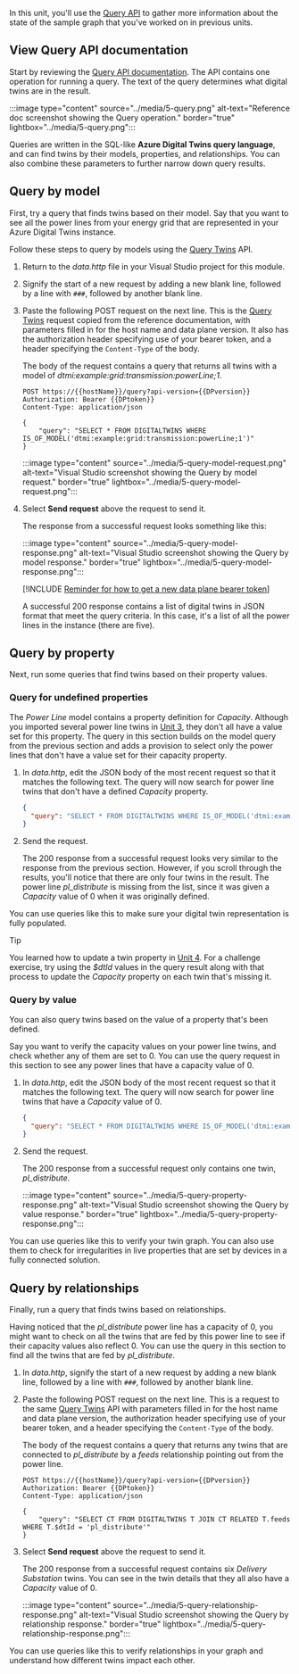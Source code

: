 In this unit, you'll use the [Query API](/rest/api/digital-twins/dataplane/query) to gather more information about the state of the sample graph that you've worked on in previous units.

## View Query API documentation

Start by reviewing the [Query API documentation](/rest/api/digital-twins/dataplane/query). The API contains one operation for running a query. The text of the query determines what digital twins are in the result.

:::image type="content" source="../media/5-query.png" alt-text="Reference doc screenshot showing the Query operation." border="true" lightbox="../media/5-query.png":::

Queries are written in the SQL-like **Azure Digital Twins query language**, and can find twins by their models, properties, and relationships. You can also combine these parameters to further narrow down query results.

## Query by model

First, try a query that finds twins based on their model. Say that you want to see all the power lines from your energy grid that are represented in your Azure Digital Twins instance.

Follow these steps to query by models using the [Query Twins](/rest/api/digital-twins/dataplane/query) API.

1. Return to the *data.http* file in your Visual Studio project for this module. 

1. Signify the start of a new request by adding a new blank line, followed by a line with `###`, followed by another blank line.

1. Paste the following POST request on the next line. This is the [Query Twins](/rest/api/digital-twins/dataplane/query) request copied from the reference documentation, with parameters filled in for the host name and data plane version. It also has the authorization header specifying use of your bearer token, and a header specifying the `Content-Type` of the body. 

    The body of the request contains a query that returns all twins with a model of *dtmi:example:grid:transmission:powerLine;1*.

    ```http
    POST https://{{hostName}}/query?api-version={{DPversion}}
    Authorization: Bearer {{DPtoken}}
    Content-Type: application/json
    
    {
        "query": "SELECT * FROM DIGITALTWINS WHERE IS_OF_MODEL('dtmi:example:grid:transmission:powerLine;1')"
    }
    ```

    :::image type="content" source="../media/5-query-model-request.png" alt-text="Visual Studio screenshot showing the Query by model request." border="true" lightbox="../media/5-query-model-request.png":::

1. Select **Send request** above the request to send it.

    The response from a successful request looks something like this:
    
    :::image type="content" source="../media/5-query-model-response.png" alt-text="Visual Studio screenshot showing the Query by model response." border="true" lightbox="../media/5-query-model-response.png":::
    
    [!INCLUDE [Reminder for how to get a new data plane bearer token](../../includes/azure-digital-twins-data-plane-token.md)]

    A successful 200 response contains a list of digital twins in JSON format that meet the query criteria. In this case, it's a list of all the power lines in the instance (there are five).

## Query by property

Next, run some queries that find twins based on their property values.

### Query for undefined properties

The *Power Line* model contains a property definition for *Capacity*. Although you imported several power line twins in [Unit 3](../3-upload-models-twins-graph-bulk.yml), they don't all have a value set for this property. The query in this section builds on the model query from the previous section and adds a provision to select only the power lines that don't have a value set for their capacity property.

1. In *data.http*, edit the JSON body of the most recent request so that it matches the following text. The query will now search for power line twins that don't have a defined *Capacity* property.

    ```json
    {
      "query": "SELECT * FROM DIGITALTWINS WHERE IS_OF_MODEL('dtmi:example:grid:transmission:powerLine;1') AND NOT IS_DEFINED(Capacity)"
    }
    ```

1. Send the request.

    The 200 response from a successful request looks very similar to the response from the previous section. However, if you scroll through the results, you'll notice that there are only four twins in the result. The power line *pl_distribute* is missing from the list, since it was given a *Capacity* value of 0 when it was originally defined.

You can use queries like this to make sure your digital twin representation is fully populated.

>[!TIP]
>You learned how to update a twin property in [Unit 4](../4-update-graph-elements.yml). For a challenge exercise, try using the *$dtId* values in the query result along with that process to update the *Capacity* property on each twin that's missing it.

### Query by value

You can also query twins based on the value of a property that's been defined.

Say you want to verify the capacity values on your power line twins, and check whether any of them are set to 0. You can use the query request in this section to see any power lines that have a capacity value of 0.

1. In *data.http*, edit the JSON body of the most recent request so that it matches the following text. The query will now search for power line twins that have a *Capacity* value of 0.

    ```json
    {
      "query": "SELECT * FROM DIGITALTWINS WHERE IS_OF_MODEL('dtmi:example:grid:transmission:powerLine;1') AND Capacity = 0"
    }
    ```

1. Send the request.

    The 200 response from a successful request only contains one twin, *pl_distribute*.
    
    :::image type="content" source="../media/5-query-property-response.png" alt-text="Visual Studio screenshot showing the Query by value response." border="true" lightbox="../media/5-query-property-response.png":::

You can use queries like this to verify your twin graph. You can also use them to check for irregularities in live properties that are set by devices in a fully connected solution.

## Query by relationships

Finally, run a query that finds twins based on relationships.

Having noticed that the *pl_distribute* power line has a capacity of 0, you might want to check on all the twins that are fed by this power line to see if their capacity values also reflect 0. You can use the query in this section to find all the twins that are fed by *pl_distribute*.

1. In *data.http*, signify the start of a new request by adding a new blank line, followed by a line with `###`, followed by another blank line.

1. Paste the following POST request on the next line. This is a request to the same [Query Twins](/rest/api/digital-twins/dataplane/query) API with parameters filled in for the host name and data plane version, the authorization header specifying use of your bearer token, and a header specifying the `Content-Type` of the body.

    The body of the request contains a query that returns any twins that are connected to *pl_distribute* by a *feeds* relationship pointing out from the power line.

    ```http
    POST https://{{hostName}}/query?api-version={{DPversion}}
    Authorization: Bearer {{DPtoken}}
    Content-Type: application/json
    
    {
        "query": "SELECT CT FROM DIGITALTWINS T JOIN CT RELATED T.feeds WHERE T.$dtId = 'pl_distribute'"
    }
    ```

1. Select **Send request** above the request to send it.

    The 200 response from a successful request contains six *Delivery Substation* twins. You can see in the twin details that they all also have a *Capacity* value of 0.
    
    :::image type="content" source="../media/5-query-relationship-response.png" alt-text="Visual Studio screenshot showing the Query by relationship response." border="true" lightbox="../media/5-query-relationship-response.png":::

You can use queries like this to verify relationships in your graph and understand how different twins impact each other.
